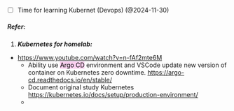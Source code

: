 - [ ] Time for learning Kubernet (Devops) (@2024-11-30)
##### **Refer:**
1. ***Kubernetes for homelab:***
-  https://www.youtube.com/watch?v=n-fAf2mte6M
	- Ability use <mark style="background: #FFB8EBA6;">Argo CD</mark> environment and VSCode update new version of container on Kubernetes zero downtime. https://argo-cd.readthedocs.io/en/stable/
	- Document original study Kubernetes https://kubernetes.io/docs/setup/production-environment/
	- 